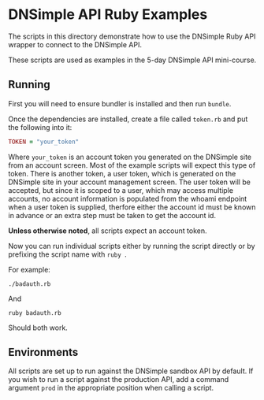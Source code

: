 # DNSimple API Ruby Examples

The scripts in this directory demonstrate how to use the DNSimple Ruby API wrapper to connect to the DNSimple API.

These scripts are used as examples in the 5-day DNSimple API mini-course.

## Running

First you will need to ensure bundler is installed and then run `bundle`.

Once the dependencies are installed, create a file called `token.rb` and put the following into it:

```ruby
TOKEN = "your_token"
```

Where `your_token` is an account token you generated on the DNSimple site from an account screen. Most of the example
scripts will expect this type of token. There is another token, a user token, which is generated on the DNSimple site
in your account management screen. The user token will be accepted, but since it is scoped to a user, which may access
multiple accounts, no account information is populated from the whoami endpoint when a user token is supplied, therfore
either the account id must be known in advance or an extra step must be taken to get the account id.

**Unless otherwise noted**, all scripts expect an account token.

Now you can run individual scripts either by running the script directly or by prefixing the script name with `ruby `.

For example:

`./badauth.rb`

And

`ruby badauth.rb`

Should both work.

## Environments

All scripts are set up to run against the DNSimple sandbox API by default. If you wish to run a script against the
production API, add a command argument `prod` in the appropriate position when calling a script.
